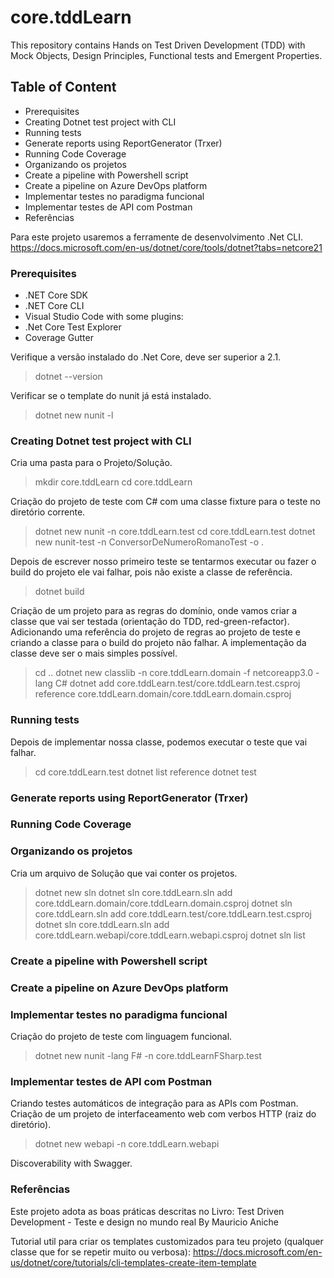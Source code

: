 # core.tddLearn
This repository contains Hands on Test Driven Development (TDD) with Mock Objects, Design Principles, Functional tests and Emergent Properties.

## Table of Content
 - Prerequisites
 - Creating Dotnet test project with CLI
 - Running tests
 - Generate reports using ReportGenerator (Trxer)
 - Running Code Coverage
 - Organizando os projetos
 - Create a pipeline with Powershell script
 - Create a pipeline on Azure DevOps platform
 - Implementar testes no paradigma funcional
 - Implementar testes de API com Postman
 - Referências

Para este projeto usaremos a ferramente de desenvolvimento .Net CLI.
https://docs.microsoft.com/en-us/dotnet/core/tools/dotnet?tabs=netcore21

### Prerequisites

 - .NET Core SDK
 - .NET Core CLI
 - Visual Studio Code with some plugins:
  - .Net Core Test Explorer
  - Coverage Gutter

Verifique a versão instalado do .Net Core, deve ser superior a 2.1.
> dotnet --version

Verificar se o template do nunit já está instalado.
> dotnet new nunit -l

### Creating Dotnet test project with CLI

Cria uma pasta para o Projeto/Solução.
> mkdir core.tddLearn
> cd core.tddLearn

Criação do projeto de teste com C# com uma classe fixture para o teste no diretório corrente.
> dotnet new nunit -n core.tddLearn.test
> cd core.tddLearn.test
> dotnet new nunit-test -n ConversorDeNumeroRomanoTest -o .

Depois de escrever nosso primeiro teste se tentarmos executar ou fazer o build do projeto ele vai falhar, pois não existe a classe de referência.
> dotnet build

Criação de um projeto para as regras do domínio, onde vamos criar a classe que vai ser testada (orientação do TDD, red-green-refactor). Adicionando uma referência do projeto de regras ao projeto de teste e criando a classe para o build do projeto não falhar. A implementação da classe deve ser o mais simples possível.
> cd ..
> dotnet new classlib -n core.tddLearn.domain -f netcoreapp3.0 -lang C#
> dotnet add core.tddLearn.test/core.tddLearn.test.csproj reference core.tddLearn.domain/core.tddLearn.domain.csproj

### Running tests

Depois de implementar nossa classe, podemos executar o teste que vai falhar.
> cd core.tddLearn.test
> dotnet list reference
> dotnet test

### Generate reports using ReportGenerator (Trxer)

### Running Code Coverage

### Organizando os projetos

Cria um arquivo de Solução que vai conter os projetos.
> dotnet new sln
> dotnet sln core.tddLearn.sln add core.tddLearn.domain/core.tddLearn.domain.csproj
> dotnet sln core.tddLearn.sln add core.tddLearn.test/core.tddLearn.test.csproj
> dotnet sln core.tddLearn.sln add core.tddLearn.webapi/core.tddLearn.webapi.csproj
> dotnet sln list

### Create a pipeline with Powershell script

### Create a pipeline on Azure DevOps platform

### Implementar testes no paradigma funcional

Criação do projeto de teste com linguagem funcional.
> dotnet new nunit -lang F# -n core.tddLearnFSharp.test

### Implementar testes de API com Postman

Criando testes automáticos de integração para as APIs com Postman.
Criação de um projeto de interfaceamento web com verbos HTTP (raiz do diretório).
> dotnet new webapi -n core.tddLearn.webapi

Discoverability with Swagger.

### Referências

Este projeto adota as boas práticas descritas no Livro:
Test Driven Development - Teste e design no mundo real
By Mauricio Aniche

Tutorial util para criar os templates customizados para teu projeto (qualquer classe que for se repetir muito ou verbosa):
https://docs.microsoft.com/en-us/dotnet/core/tutorials/cli-templates-create-item-template